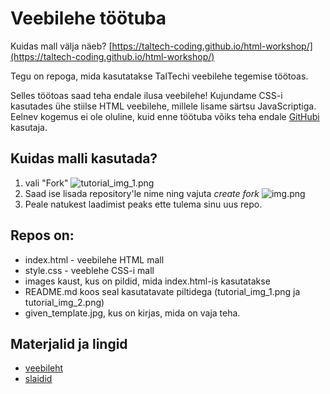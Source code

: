 # Veebilehe töötuba

Kuidas mall välja näeb? [https://taltech-coding.github.io/html-workshop/](https://taltech-coding.github.io/html-workshop/)

Tegu on repoga, mida kasutatakse TalTechi veebilehe tegemise töötoas.

Selles töötoas saad teha endale ilusa veebilehe! Kujundame CSS-i kasutades ühe stiilse HTML veebilehe,
millele lisame särtsu JavaScriptiga. Eelnev kogemus ei ole oluline,
kuid enne töötuba võiks teha endale [GitHubi](https://github.com/) kasutaja.

## Kuidas malli kasutada?

1. vali "Fork"
![tutorial_img_1.png](tutorial_img_1.png)
2. Saad ise lisada repository'le nime ning vajuta _create fork_
![img.png](tutorial_img_2.png)
3. Peale natukest laadimist peaks ette tulema sinu uus repo.

## Repos on:
* index.html - veebilehe HTML mall
* style.css - veeblehe CSS-i mall
* images kaust, kus on pildid, mida index.html-is kasutatakse
* README.md koos seal kasutatavate piltidega (tutorial_img_1.png ja tutorial_img_2.png)
* given_template.jpg, kus on kirjas, mida on vaja teha.

## Materjalid ja lingid
- [veebileht](https://htmldoc.pages.taltech.ee/)
- [slaidid](https://docs.google.com/presentation/d/1IIEsvgF68YxoXBrTw4Q3hZHinvBzRxxvQ3_BGsVhlcY/edit?usp=sharing) 

